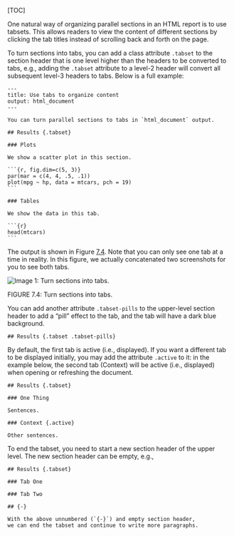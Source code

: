 [TOC]

One natural way of organizing parallel sections in an HTML report is to use tabsets. This allows readers to view the content of different sections by clicking the tab titles instead of scrolling back and forth on the page.

To turn sections into tabs, you can add a class attribute `.tabset` to the section header that is one level higher than the headers to be converted to tabs, e.g., adding the `.tabset` attribute to a level-2 header will convert all subsequent level-3 headers to tabs. Below is a full example:

    ---
    title: Use tabs to organize content
    output: html_document
    ---
    
    You can turn parallel sections to tabs in `html_document` output.
    
    ## Results {.tabset}
    
    ### Plots
    
    We show a scatter plot in this section.
    
    ```{r, fig.dim=c(5, 3)}
    par(mar = c(4, 4, .5, .1))
    plot(mpg ~ hp, data = mtcars, pch = 19)
    ```
    
    ### Tables
    
    We show the data in this tab.
    
    ```{r}
    head(mtcars)
    ```

The output is shown in Figure [7.4](#fig74). Note that you can only see one tab at a time in reality. In this figure, we actually concatenated two screenshots for you to see both tabs.

![Image 1: Turn sections into tabs.](https://bookdown.org/yihui/rmarkdown-cookbook/images/html-tabs.png)

<div id="fig74">
FIGURE 7.4: Turn sections into tabs.
</div>

You can add another attribute `.tabset-pills` to the upper-level section header to add a “pill” effect to the tab, and the tab will have a dark blue background.

    ## Results {.tabset .tabset-pills}

By default, the first tab is active (i.e., displayed). If you want a different tab to be displayed initially, you may add the attribute `.active` to it: in the example below, the second tab (Context) will be active (i.e., displayed) when opening or refreshing the document.

    ## Results {.tabset}
    
    ### One Thing
    
    Sentences.
    
    ### Context {.active}
    
    Other sentences.

To end the tabset, you need to start a new section header of the upper level. The new section header can be empty, e.g.,

    ## Results {.tabset}
    
    ### Tab One
    
    ### Tab Two
    
    ## {-}
    
    With the above unnumbered (`{-}`) and empty section header,
    we can end the tabset and continue to write more paragraphs.
